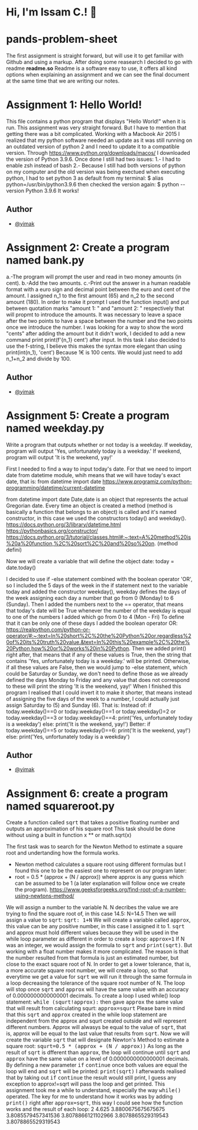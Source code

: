 
# Hi, I'm Issam C.! 👋


# pands-problem-sheet
The first assignment is straight forward, but will use it to get familiar with Github and using a markup. After doing some reasearch I decided to go with readme **readme.so** Readme is a software easy to use, it offers all kind options when explaining an assignment and we can see the final document at the same time that we are writing our notes.


# Assignment 1: Hello World!

This file contains a python program that displays "Hello World!" when it is run.
This assignment was very straight forward. But I have to mention that getting there was a bit complicated. Working with a Macbook Air 2015 I realized that my python software needed an update as it was still running on an outdated version of python 2 and I need to update it to a compatible version. Through https://www.python.org/downloads/macos/ I downloaded the version of Python 3.9.6. Once done I still had two issues:
1.- I had to enable zsh instead of bash 
2.- Because I still had both versions of python on my computer and the old version was being exectued when executing python, I had to set python 3 as default from my terminal: 
$ alias python=/usr/bin/python3.9.6
then checked the version again: 
$ python --version
Python 3.9.6
It works!



## Author

- [@yimak](https://www.github.com/yimak)



# Assignment 2: Create a program named bank.py
a.-The program will prompt the user and read in two money amounts (in cent). 
b.-Add the two amounts.
c.-Print out the answer in a human readable format with a euro sign and decimal point between the euro and cent of the amount. 
I assigned n_1 to the first amount (65) and n_2 to the second amount (180). 
In order to make it prompt I used the function input() and put between quotation marks "amount 1: " and "amount 2: " respectively that will propmt to introduce the amounts. It was necessary to leave a space after the two points to have a space between the number and the two points once we introduce the number.
I was looking for a way to show the word "cents" after adding the amount but it didn't work, I decided to add a new command print print(f'{n_1} cent') after input. In this task I also decided to use the f-string, I believe this makes the syntax more elegant than using print(int(n_1), 'cent')
Because 1€ is 100 cents. We would just need to add n_1+n_2 and divide by 100. 


## Author

- [@yimak](https://www.github.com/yimak)




# Assignment 5: Create a program named weekday.py 
Write a program that outputs whether or not today is a weekday.
If weekday, program will output 'Yes, unfortunately today is a weekday.'
If weekend, program will output 'It is the weekend, yay!'


First I needed to find a way to input today's date. 
For that we need to import date from datetime module, whih means that we will have today's exact date, that is:
from datetime import date
https://www.programiz.com/python-programming/datetime/current-datetime

from datetime import date
Date,date is an object that represents the actual Gregorian date. Every time an object is created a method (method is basically a function that belongs to an object) is called and it's named constructor, in this case we used the constructors today() and weekday(). 
https://docs.python.org/3/library/datetime.html
https://pythonbasics.org/constructor/
https://docs.python.org/3/tutorial/classes.html#:~:text=A%20method%20is%20a%20function,%2C%20sort%2C%20and%20so%20on. (method defini)

Now we will create a variable that will define the object date:
today = date.today()

I decided to use if -else statement combined with the boolean operator 'OR', so I included the 5 days of the week in the if statement next to the variable today and added the constructor weekday(), weekday defines the days of the week assigning each day a number that go from 0 (Monday) to 6 (Sunday).
Then I added the numbers next to the == operator, that means that today's date will be True whenever the number of the weekday is equal to one of the numbers I added which go from 0 to 4 (Mon - Fri)
To define that it can be only one of these days I added the boolean operator OR:
https://realpython.com/python-or-operator/#:~:text=In%20short%2C%20the%20Python%20or,regardless%20of%20its%20truth%20value.&text=In%20this%20example%2C%20the%20Python,how%20or%20works%20in%20Python.
Then we added print() right after, that means that if any of these values is True, then the string that contains 'Yes, unfortunately today is a weekday.' will be printed.
Otherwise, if all these values are False, then we would jump to -else statement, which could be Saturday or Sunday, we don't need to define those as we already defined the days Monday to Friday and any value that does not correspond to these will print the string 'It is the weekend, yay!'
When I finished this program I realised that I could invert it to make it shorter, that means instead of assigning the five days of the week to a number, I could actually just assign Saturday to (5) and Sunday (6). That is:
Instead of:
if today.weekday()==0 or today.weekday()==1 or today.weekday()=2 or today.weekday()==3 or today.weekday()==4:
    print('Yes, unfortunately today is a weekday')
else:
    print('It is the weekend, yay!')
Better:
if today.weekday()==5 or today.weekday()==6:
    print('It is the weekend, yay!')
else:
    print('Yes, unfortunately today is a weekday')

## Author

- [@yimak](https://www.github.com/yimak)





# Assignment 6: create a program named squareroot.py

Create a function called <tt>sqrt</tt> that takes a positive floating number and outputs an approximation of his square root
This task should be done without using a built in function x ** or math.sqrt(x)

The first task was to search for the Newton Method to estimate a square root and undertanding how the formula works.
- Newton method calculates a square root using different formulas but I found this one to be the easiest one to represent on our program later:
- root = 0.5 * (approx + (N / approx)) where approx is any guess which can be assumed to be 1 (a later explanation will follow once we create the program).
 https://www.geeksforgeeks.org/find-root-of-a-number-using-newtons-method/  

We will assign a number to the variable N. N decribes the value we are trying to find the square root of, in this case 14.5:
N=14.5
Then we will assign a value to <tt>sqrt</tt>:
<tt>sqrt: 1+N</tt>
We will create a variable called <tt>approx</tt>, this value can be any positive number, in this case I assigned it to 1. <tt>sqrt</tt> and approx must hold different values because they will be used in the while loop parameter as different in order to create a loop:
<tt>approx=1</tt>
If N was an integer, we would assign the formula to <tt>sqrt</tt> and <tt>print(sqrt)</tt>. But working with a float number makes it more complicated. 
The reason is that the number resulted from that formula is just an estimated number, but close to the exact square root of N. In order to get a lower tolerance, that is, a more accurate square root number, we will create a loop, so that everytime we get a value for <tt>sqrt</tt> we will run it through the same formula in a loop decreasing the tolerance of the square root number of N. 
The loop will stop once <tt>sqrt</tt> and <tt>approx</tt> will have the same value with an accuracy of 0.0000000000000001 decimals.
To create a loop I used while() loop statement: 
<tt>while (squrt!approx):</tt>
then gave <tt>approx</tt> the same value that will result from calculating squrt:
<tt>approx=squrt</tt>
Please bare in mind that this <tt>sqrt</tt> and <tt>approx</tt> created in the while loop statement are independent from the approx and squrt created outside and will represent different numbers.
Approx will alwasys be equal to the value of <tt>sqrt</tt>, that is, approx will be equal to the last value that results from <tt>sqrt</tt>. 
Now we will create the variable <tt>sqrt</tt> that will designate Newton's Method to estimate a square root:
<tt>squrt=0.5 * (approx + (N / approx))</tt>
As long as the result of <tt>sqrt</tt> is dfferent than <tt>approx</tt>, the loop will continue until <tt>sqrt</tt> and <tt>approx</tt> have the same value on a level of 0.0000000000000001 decimals. 
By defining a new parameter <tt>if</tt> <tt>continue</tt> once both values are equal the loop will end and <tt>sqrt</tt> will be printed:
<tt>print(sqrt)</tt> 
I afterwards realised that by taking out <tt>if</tt> <tt>continue</tt> the result would still print, I guess any exception to approx!=sqrt will pass the loop and get printed. 
This assignment took me a while to understand, especially the way <tt>while()</tt>  operated. 
The key for me to understand how it works was by adding <tt>print()</tt> right after <tt>approx=sqrt</tt>, this way I could see how the function works and the result of each loop:
2
4.625
3.8800675675675675
3.8085579457341536
3.8078866121102966
3.8078865529319543
3.8078865529319543 
